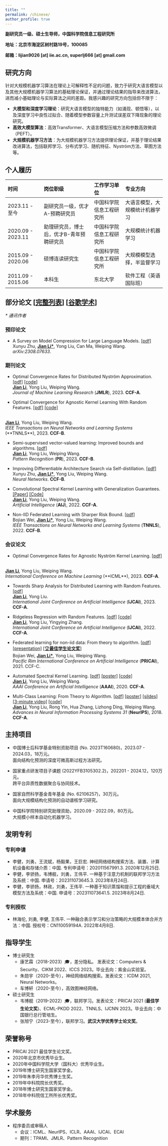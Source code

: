 ```yaml
---
title: ""
permalink: /chinese/
author_profile: true
---
```


**副研究员一级、硕士生导师，中国科学院信息工程研究所** 

**地址：北京市海淀区树村路19号，100085** 

**邮箱：lijian9026 [at] iie.ac.cn, superlj666 [at] gmail.com**

## 研究方向
针对大规模机器学习算法在理论上可解释性不足的问题，致力于研究大语言模型以及其他大规模机器学习算法的基础理论保证，并通过理论结果的指导来改进算法，进而减小基础理论与实际算法之间的差距。我感兴趣的研究方向包括但不限于：
* **大模型和深度学习理论**：研究大语言模型的独特能力（如涌现、顿悟等），以及深度学习中良性过拟合、随着模型参数容量上升测试误差双下降现象的理论研究。
* **高效大模型算法**：高效Transformer、大语言模型压缩方法和参数高效微调（PEFT）。
* **大规模机器学习方法**：为大规模机器学习方法提供理论保证，并基于理论结果改进算法，包括联邦学习、分布式学习、随机特征、Nyström方法、草图方法等。


## 个人履历

| 时间                | 岗位职级                            | 工作学习单位           | 专业方向                        |
|:------------------- | :----------------------------- |:---------------------- |:-------------------------- |
| 2023.11 - 至今      | 副研究员一级，优才A-预聘研究员      | 中国科学院信息工程研究所 | 大语言模型，大规模统计机器学习|
| 2020.09 - 2023.11  | 助理研究员，博士后，优才B-青年预聘研究员 | 中国科学院信息工程研究所 | 大规模统计机器学习           |
| 2015.09 - 2020.06  | 硕博连读研究生                   | 中国科学院信息工程研究所 | 大规模模型选择，半监督学习    |
| 2011.09 - 2015.06  | 本科生                           | 东北大学               | 软件工程（英语国际班）        |

## 部分论文 [[完整列表](https://lijian.ac.cn/publications/)] [[谷歌学术](https://scholar.google.com/citations?hl=en-us&user=IAJpTqYAAAAJ&view_op=list_works&sortby=pubdate)] 
<i>* 通讯作者</i>

### 预印论文

* A Survey on Model Compression for Large Language Models.
[[pdf]](https://arxiv.org/abs/2308.07633) <br>
Xunyu Zhu, <u><b>Jian Li*</b></u>, Yong Liu, Can Ma, Weiping Wang.  <br>
<i> arXiv:2308.07633</i>. 

### 期刊论文

* Optimal Convergence Rates for Distributed Nyström Approximation. 
[[pdf]](https://jmlr.org/papers/volume24/21-1049/21-1049.pdf)
[[code]](https://github.com/superlj666/DNystroem) <br>
<u><b>Jian Li</b></u>, Yong Liu, Weiping Wang. <br>
<i>Journal of Machine Learning Research</i> (**JMLR**), 2023. <b>CCF-A</b>.

* Optimal Convergence for Agnostic Kernel Learning With Random Features.
[[pdf]](https://ieeexplore.ieee.org/abstract/document/10304308)
[[code]](https://github.com/superlj666/Agnostic-RF)
<br>
<u><b>Jian Li</b></u>, Yong Liu, Weiping Wang.  <br>
<i>IEEE Transactions on Neural Networks and Learning Systems</i> (**TNNLS**), 2023. <b>CCF-B</b>.

* Semi-supervised vector-valued learning: Improved bounds and algorithms. 
[[pdf]](https://www.sciencedirect.com/science/article/pii/S0031320323000572) <br>
<u><b>Jian Li</b></u>, Yong Liu, Weiping Wang.  <br>
<i>Pattern Recognition</i> (**PR**), 2023. <b>CCF-B</b>.

* Improving Differentiable Architecture Search via Self-distillation.
[[pdf]](https://doi.org/10.1016/j.neunet.2023.08.062) <br>
Xunyu Zhu, <u><b>Jian Li*</b></u>, Yong Liu, Weiping Wang.  <br>
<i>Neural Networks</i>. <b>CCF-B</b>.

* Convolutional Spectral Kernel Learning with Generalization Guarantees.
[[Paper]](https://doi.org/10.1016/j.artint.2022.103803)
[[Code]](https://github.com/superlj666/CSKN/) <br>
<u><b>Jian Li</b></u>, Yong Liu, Weiping Wang. <br>
<i>Artificial Intelligence</i> (**AIJ**), 2022. <b>CCF-A</b>.

* Non-IID Federated Learning with Sharper Risk Bound.
[[pdf]](https://doi.org/10.1109/TNNLS.2022.3213187) <br>
Bojian Wei, <u><b>Jian Li*</b></u>, Yong Liu, Weiping Wang.  <br>
<i>IEEE Transactions on Neural Networks and Learning Systems</i> (**TNNLS**), 2022. <b>CCF-B</b>.

### 会议论文

* Optimal Convergence Rates for Agnostic Nyström Kernel Learning.
[[pdf]](https://openreview.net/pdf?id=S3d9SwhRKh)
<br>
<u><b>Jian Li</b></u>, Yong Liu, Weiping Wang. <br>
<i>International Conference on Machine Learning </i> (**ICML**), 2023. <b>CCF-A</b>.

* Towards Sharp Analysis for Distributed Learning with Random Features. [[pdf]](https://www.ijcai.org/proceedings/2023/0436.pdf) <br>
<u><b>Jian Li</b></u>, Yong Liu. <br>
<i>International Joint Conference on Artificial Intelligence</i> (**IJCAI**), 2023. <b>CCF-A</b>.

* Ridgeless Regression with Random Features.
[[pdf]](https://arxiv.org/pdf/2205.00477.pdf)
[[code]](https://github.com/superlj666/Ridgeless-Regression-with-Random-Features) <br>
<u><b>Jian Li</b></u>, Yong Liu, Yingying Zhang. <br>
<i>International Joint Conference on Artificial Intelligence</i> (**IJCAI**), 2022. <b>CCF-A</b>.

* Federated learning for non-iid data: From theory to algorithm. 
[[pdf]](https://lijian.ac.cn/files/2021/FL_for_noniid_data.pdf)
[[presentation]](https://lijian.ac.cn/files/2021/FL_for_noniid_data_presentation.pdf)
[[🏆<b>最佳学生论文奖</b>]](https://lijian.ac.cn/files/2021/PRICAI-2021-best-student-paper.png)<br>
Bojian Wei, <u><b>Jian Li*</b></u>, Yong Liu, Weiping Wang. <br>
<i>Pacific Rim International Conference on Artificial Intelligence</i> (**PRICAI**), 2021. CCF-C.

* Automated Spectral Kernel Learning. 
[[pdf]](https://ojs.aaai.org/index.php/AAAI/article/view/5892/5748)
[[poster]](https://lijian.ac.cn/files/2020_AAAI_ASKL/2020_AAAI_AKSL_poster.pdf)
[[code]](https://github.com/superlj666/Automated-Spectral-Kernel-Learning) <br>
<u><b>Jian Li</b></u>, Yong Liu, Weiping Wang. <br>
<i>AAAI Conference on Artificial Intelligence</i> (**AAAI**), 2020. <b>CCF-A</b>.

* Multi-Class Learning: From Theory to Algorithm. 
[[pdf]](https://proceedings.neurips.cc/paper/2018/file/1141938ba2c2b13f5505d7c424ebae5f-Paper.pdf)
[[poster]](https://lijian.ac.cn/files/2018_NeurIPS_MC/mc-lrc-nips-poster.pdf)
[[sildes]](https://lijian.ac.cn/files/2018_NeurIPS_MC/mc-lrc-nips-slides.pdf)
[[3-minute video]](https://youtu.be/mE_RpgWuKK8)
[[code]](https://github.com/superlj666/Multi-Class-Learning-From-Theory-to-Algorithm) <br>
<u><b>Jian Li</b></u>, Yong Liu, Rong Yin, Hua Zhang, Lizhong Ding, Weiping Wang. <br>
<i>Advances in Neural Information Processing Systems 31</i> (**NeurIPS**), 2018. <b>CCF-A</b>.


## 主持项目

* 中国博士后科学基金特别资助项目 (No. 2023T160680)，2023.07 - 2024.03，18万元。 <br>
面向结构化预测的深度可微高斯过程方法研究。

* 国家重点研发项目子课题 (2022YFB3105302.2)，202201 - 2024.12，120万元。 <br>
跨平台异质性数据聚合与协同技术。

* 国家自然科学基金青年基金 (No. 62106257)，30万元。 <br>
面向大规模结构化预测的自动谱核学习研究。

* 中国科学院特别研究助理资助，2020.09 - 2022.09，80万元。 <br>
大规模小样本自动化机器学习。

## 发明专利

### 专利申请

* 李健，刘勇，王流斌，杨毅果，王巨宏. 神经网络结构搜索方法、装置、计算机设备和存储介质：中国. 专利申请号：202011567991.3. 2020年12月25日.
* 李健，李骄扬，韦博舰，刘勇，王伟平. 一种基于注意力机制的联邦学习方法及系统：中国. 申请号：202311073645.3. 2023年8月24日.
* 李健，李骄扬，林政，刘勇，王伟平. 一种基于知识蒸馏和提示工程的垂域大模型方法及系统：中国. 申请号：202311073641.5. 2023年8月24日.

### 专利授权

* 林海伦, 刘勇, 李健, 王伟平. 一种融合表示学习和分治策略的大规模本体合并方法：中国. 授权号：CN110059194A. 2022年4月8日.

## 指导学生
- 博士研究生
  - 康艺霖（2018-2023）🎓，差分隐私。 发表论文：Computers & Security、CIKM 2022、ICCS 2023。毕业去向：紫金山实验室。
  - 朱勋宇（2020-至今），神经网络结构搜索。发表论文：ICDM 2021, Neural Networks。
  - 车博轩（2020-至今），高效图神经网络。
- 硕士研究生
  - 韦博舰（2019-2022）🎓，联邦学习。发表论文：PRICAI 2021 (**最佳学生论文奖**)、ECML-PKDD 2022、TNNLS、IJCNN 2023。毕业去向：中国银行总行管培生。
  - 张旭宁（2023-至今），联邦学习。**武汉大学优秀学士论文奖**。

## 荣誉称号
* PRICAI 2021 最佳学生论文奖。
* 2020年北京市优秀毕业生。
* 2020年中国科学院大学（国科大）优秀毕业生。
* 2019年博士研究生国家奖学金。
* 2019年朱李月华优秀博士生奖。
* 2019年中科院院长优秀奖。
* 2018年博士研究生国家奖学金。
* 2018年中科院信工所所长优秀奖。

## 学术服务
- 程序委员或审稿人
  - 会议：ICML、NeurIPS、ICLR、AAAI、IJCAI、ECAI
  - 期刊：TPAMI、JMLR、Pattern Recognition